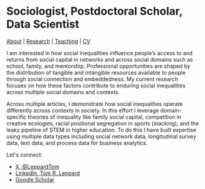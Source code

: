 # Sociologist, Postdoctoral Scholar, Data Scientist
[About](https://Tom-R-Leppard.github.io/) | [Research](/research.md) | [Teaching](/teaching.md) | [CV](/cv.pdf) 

I am interested in how social inequalities influence people’s access to and returns from social capital in networks and across social domains such as school, family, and mentorship. Professional opportunities are shaped by the distribution of tangible and intangible resources available to people through social connection and embeddedness. My current research focuses on how these factors contribute to enduring social inequalities across multiple social domains and contexts.

Across multiple articles, I demonstrate how social inequalities operate differently across contexts in society. In this effort I leverage domain-specific theories of inequality like family social capital, competition in creative ecologies, racial positional segregation in sports (stacking), and the leaky pipeline of STEM in higher education. To do this I have built expertise using multiple data types including social network data, longitudinal survey data, text data, and process data for business analytics. 

Let's connect: 
- [X, @LeppardTom](https://x.com/LeppardTom)
- [LinkedIn, Tom R. Leppard](https://www.linkedin.com/in/tom-r-leppard-phd-a69b5b106/)
- [Google Scholar](https://scholar-google-com.prox.lib.ncsu.edu/citations?user=VFI_6lAAAAAJ&hl=en&oi=sra)
